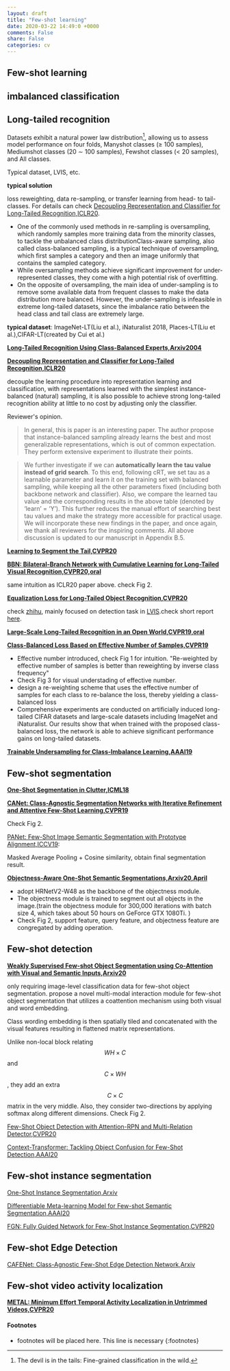 ```yaml
---
layout: draft
title: "Few-shot learning"
date: 2020-03-22 14:49:0 +0000
comments: False
share: False
categories: cv
---
```


## Few-shot learning


## imbalanced classification

## Long-tailed recognition

Datasets exhibit a natural power law distribution[^devilinthedetails], allowing us to assess
model performance on four folds, Manyshot classes (≥ 100 samples), Mediumshot
classes (20 ∼ 100 samples), Fewshot classes (< 20 samples), and All classes. 


Typical dataset, LVIS, etc.

**typical solution**

loss reweighting, data re-sampling, or transfer learning from head- to tail-classes.  For details can check 
[Decoupling Representation and Classifier for Long-Tailed Recognition,ICLR20](https://openreview.net/forum?id=r1gRTCVFvB).


- One of the commonly used methods in re-sampling is oversampling, which randomly samples more training data from the minority classes, to tackle the unbalanced class distributionClass-aware sampling, also called class-balanced sampling, is a typical technique of oversampling, which first samples a category and then an image uniformly that contains the sampled category.
- While oversampling methods achieve significant improvement for under-represented classes, they come with a high potential risk of overfitting. 
- On the opposite of oversampling, the main idea of under-sampling is to remove some available data from frequent classes to make the data distribution more balanced. However, the under-sampling is infeasible in extreme long-tailed datasets, since the imbalance ratio between the head class and tail class are extremely large.

**typical dataset**: ImageNet-LT(Liu et al.), iNaturalist 2018, Places-LT(Liu et al.),CIFAR-LT(created by  Cui et al.)

**[Long-Tailed Recognition Using Class-Balanced Experts,Arxiv2004](https://arxiv.org/pdf/2004.03706.pdf)**




**[Decoupling Representation and Classifier for Long-Tailed Recognition,ICLR20](https://openreview.net/forum?id=r1gRTCVFvB)**

decouple the learning procedure into representation learning and classification, with
representations learned with the simplest instance-balanced (natural) sampling, it
is also possible to achieve strong long-tailed recognition ability at little to no cost
by adjusting only the classifier.

Reviewer's opinion.


> In general, this is paper is an interesting paper. The author propose that instance-balanced sampling already learns the best and most generalizable representations, which is out of common expectation. They perform extensive experiment to illustrate their points.

> We further investigate if we can **automatically learn the tau value instead of grid search**. To this end, following cRT, we set tau as a learnable parameter and learn it on the training set with balanced sampling,  while keeping all the other parameters fixed (including both backbone network and classifier). Also, we compare the learned tau value and the corresponding results in the above table (denoted by ‘learn’ = ‘Y’).  This further reduces the manual effort of searching best tau values and make the strategy more accessible for practical usage. We will incorporate these new findings in the paper, and once again, we thank all reviewers for the inspiring comments. All above discussion is updated to our manuscript in Appendix B.5. 



**[Learning to Segment the Tail,CVPR20](https://arxiv.org/abs/2004.00900)**

**[BBN: Bilateral-Branch Network with Cumulative Learning for Long-Tailed Visual Recognition,CVPR20,oral](https://github.com/Megvii-Nanjing/BBN)**

same intuition as  ICLR20 paper above. check Fig 2.


**[Equalization Loss for Long-Tailed Object Recognition,CVPR20](https://arxiv.org/pdf/2003.05176.pdf)**

check [zhihu](https://www.zhihu.com/question/372070853/answer/1082980270), mainly focused on detection task in [LVIS](https://www.lvisdataset.org/challenge).check short report [here](https://www.lvisdataset.org/assets/challenge_reports/2019/strangeturtle_equalization_loss.pdf).


**[Large-Scale Long-Tailed Recognition in an Open World,CVPR19,oral](https://liuziwei7.github.io/projects/LongTail.html)**

**[Class-Balanced Loss Based on Effective Number of Samples,CVPR19](https://ieeexplore.ieee.org/stamp/stamp.jsp?tp=&arnumber=8953804&tag=1)**

- Effective number introduced, check Fig 1 for intuition. "Re-weighted by effective number of samples is better than reweighting by inverse class frequency"
- Check Fig 3 for visual understading of effective number.
- design a re-weighting scheme that uses the effective number of samples for each class to re-balance the loss, thereby yielding a class-balanced loss
- Comprehensive experiments are conducted on artificially induced long-tailed CIFAR datasets and large-scale datasets including ImageNet and iNaturalist. Our results show that when trained with the proposed class-balanced loss, the network is able to achieve significant performance gains on long-tailed datasets.

**[Trainable Undersampling for Class-Imbalance Learning,AAAI19](https://www.semanticscholar.org/paper/Trainable-Undersampling-for-Class-Imbalance-Peng-Zhang/d349207dee9dd782c34a6a6cd6d71fd5eb178d3a)**

## Few-shot segmentation

**[One-Shot Segmentation in Clutter,ICML18](https://arxiv.org/pdf/1803.09597.pdf)**

**[CANet: Class-Agnostic Segmentation Networks with Iterative Refinement and
Attentive Few-Shot Learning,CVPR19](https://arxiv.org/pdf/1903.02351.pdf)**

Check Fig 2.

[PANet: Few-Shot Image Semantic Segmentation with Prototype Alignment,ICCV19](http://openaccess.thecvf.com/content_ICCV_2019/papers/Wang_PANet_Few-Shot_Image_Semantic_Segmentation_With_Prototype_Alignment_ICCV_2019_paper.pdf):

Masked Average Pooling + Cosine similarity, obtain final segmentation result.

**[Objectness-Aware One-Shot Semantic Segmentations,Arxiv20,April](https://arxiv.org/pdf/2004.02945.pdf)**

- adopt HRNetV2-W48 as the backbone of the objectness module. 
- The objectness module is trained to segment out all objects in the image.(train the objectness module for 300,000 iterations with batch size 4, which takes about 50 hours on GeForce GTX 1080Ti. )
- Check Fig 2, support feature, query feature, and objectness feature are congregated by adding operation.


## Few-shot detection

**[Weakly Supervised Few-shot Object Segmentation using Co-Attention with Visual and Semantic Inputs,Arxiv20](https://arxiv.org/pdf/2001.09540.pdf)**

only requiring image-level classification data for few-shot object segmentation. propose a novel multi-modal interaction module for few-shot object segmentation that utilizes a coattention mechanism using both visual and word embedding.

Class wording embedding is then spatially tiled and concatenated with the visual features resulting in flattened matrix representations. 

Unlike non-local block relating $$WH \times C$$ and $$C \times WH$$, they add an extra $$C \times C$$ matrix in the very middle. Also, they consider two-directions by applying softmax along different dimensions. Check Fig 2.




[Few-Shot Object Detection with Attention-RPN and Multi-Relation Detector,CVPR20](https://arxiv.org/abs/1908.01998https://arxiv.org/abs/1908.01998)

[Context-Transformer: Tackling Object Confusion for Few-Shot Detection,AAAI20](https://www.aaai.org/Papers/AAAI/2020GB/AAAI-YangZ.2509.pdf)

## Few-shot instance segmentation

[One-Shot Instance Segmentation,Arxiv](https://arxiv.org/pdf/1811.11507.pdf)

[Differentiable Meta-learning Model for Few-shot Semantic Segmentation,AAAI20](https://arxiv.org/pdf/1911.10371.pdf)

[FGN: Fully Guided Network for Few-Shot Instance Segmentation,CVPR20](https://arxiv.org/abs/2003.13954)

## Few-shot Edge Detection

[CAFENet: Class-Agnostic Few-Shot
Edge Detection Network,Arxiv](https://arxiv.org/pdf/2003.08235.pdf)

## Few-shot video activity localization 

**[METAL: Minimum Effort Temporal Activity Localization in Untrimmed Videos,CVPR20](https://sites.cs.ucsb.edu/~yfwang/papers/cvpr2020.pdf)**


#### Footnotes
* footnotes will be placed here. This line is necessary
{:footnotes}

[^devilinthedetails]: The devil is in the tails: Fine-grained classification in the wild.






